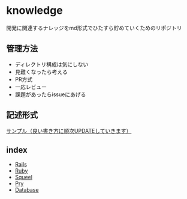 # knowledge
開発に関連するナレッジをmd形式でひたすら貯めていくためのリポジトリ

## 管理方法
- ディレクトリ構成は気にしない
 - 見難くなったら考える
- PR方式
 - 一応レビュー
- 課題があったらissueにあげる

## 記述形式

[サンプル（良い書き方に順次UPDATEしていきます）](https://github.com/takeshit19/knowledge/blob/master/ruby.md)


## index

- [Rails](https://github.com/takeshit19/knowledge/blob/master/rails.md)
- [Ruby](https://github.com/takeshit19/knowledge/blob/master/ruby.md)
- [Squeel](https://github.com/takeshit19/knowledge/blob/master/squeel.md)
- [Pry](https://github.com/takeshit19/knowledge/blob/master/pry.md)
- [Database](https://github.com/takeshit19/knowledge/blob/master/database.md)
